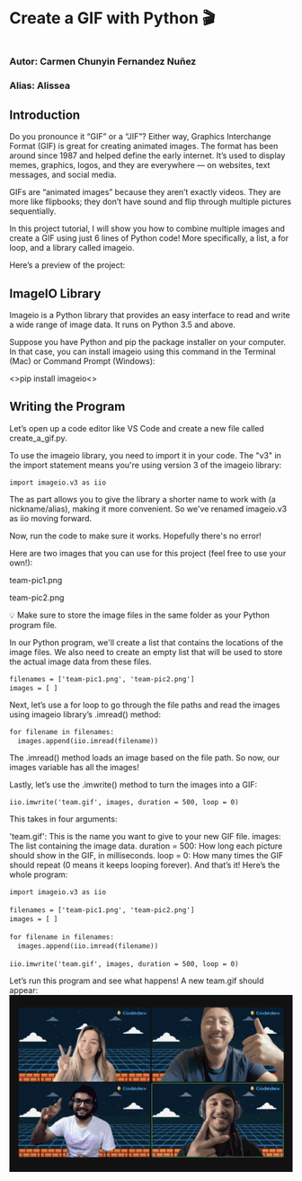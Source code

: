# Create a GIF with Python 🎬
#
### Autor: Carmen Chunyin Fernandez Nuñez
### Alias: Alissea

## Introduction
Do you pronounce it “GIF” or a “JIF”? Either way, Graphics Interchange Format (GIF) is great for creating animated images. The format has been around since 1987 and helped define the early internet. It’s used to display memes, graphics, logos, and they are everywhere — on websites, text messages, and social media.

GIFs are “animated images” because they aren’t exactly videos. They are more like flipbooks; they don’t have sound and flip through multiple pictures sequentially.

In this project tutorial, I will show you how to combine multiple images and create a GIF using just 6 lines of Python code! More specifically, a list, a for loop, and a library called imageio.

Here’s a preview of the project:

## ImageIO Library
Imageio is a Python library that provides an easy interface to read and write a wide range of image data. It runs on Python 3.5 and above.

Suppose you have Python and pip the package installer on your computer. In that case, you can install imageio using this command in the Terminal (Mac) or Command Prompt (Windows):

<>pip install imageio<>

## Writing the Program
Let’s open up a code editor like VS Code and create a new file called create_a_gif.py.

To use the imageio library, you need to import it in your code. The "v3" in the import statement means you're using version 3 of the imageio library:
```
import imageio.v3 as iio
```

The as part allows you to give the library a shorter name to work with (a nickname/alias), making it more convenient. So we've renamed imageio.v3 as iio moving forward.

Now, run the code to make sure it works. Hopefully there's no error!

Here are two images that you can use for this project (feel free to use your own!):

team-pic1.png

team-pic2.png

💡 Make sure to store the image files in the same folder as your Python program file.

In our Python program, we'll create a list that contains the locations of the image files. We also need to create an empty list that will be used to store the actual image data from these files.
```
filenames = ['team-pic1.png', 'team-pic2.png']
images = [ ]
```

Next, let’s use a for loop to go through the file paths and read the images using imageio library’s .imread() method:
```
for filename in filenames:
  images.append(iio.imread(filename))
```
The .imread() method loads an image based on the file path. So now, our images variable has all the images!

Lastly, let’s use the .imwrite() method to turn the images into a GIF:
```
iio.imwrite('team.gif', images, duration = 500, loop = 0)
```
This takes in four arguments:

'team.gif': This is the name you want to give to your new GIF file.
images: The list containing the image data.
duration = 500: How long each picture should show in the GIF, in milliseconds.
loop = 0: How many times the GIF should repeat (0 means it keeps looping forever).
And that’s it! Here’s the whole program:
```
import imageio.v3 as iio

filenames = ['team-pic1.png', 'team-pic2.png']
images = [ ]

for filename in filenames:
  images.append(iio.imread(filename))

iio.imwrite('team.gif', images, duration = 500, loop = 0)
```
Let’s run this program and see what happens! A new team.gif should appear:
![](https://github.com/carmenxufdz/codedex/blob/main/python/Projects/Create%20a%20GIF/team.gif)